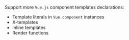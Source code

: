 Support more `Vue.js` component templates declarations:

- Template literals in `Vue.component` instances
- X-templates
- Inline templates
- Render functions
